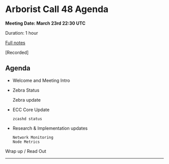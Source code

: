# Arborist Call 48 Agenda

**Meeting Date: March 23rd 22:30 UTC**

Duration: 1 hour 

[Full notes](https://github.com/ZcashCommunityGrants/arboretum-notes/blob/main/AllArboristCallNotes/Arborist%20Call%2048-Notes.md)

[Recorded]


## Agenda


+  Welcome and Meeting Intro



+ Zebra Status 
     
     Zebra update

+ ECC Core Update 

      zcashd status


+ Research & Implementation updates

      Network Monitoring
      Node Metrics
     


Wrap up / Read Out


___

